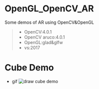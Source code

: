 # OpenGL_OpenCV_AR
Some demos of AR using OpenCV&amp;OpenGL

> - OpenCV:4.0.1
> - OpenCV aruco:4.0.1
> - OpenGL:glad&glfw
> - vs:2017

# Cube Demo
 - gif
 ![draw cube demo]()
